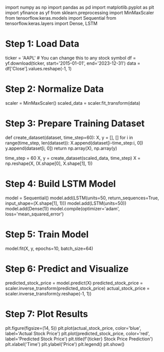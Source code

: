 import numpy as np
import pandas as pd
import matplotlib.pyplot as plt
import yfinance as yf
from sklearn.preprocessing import MinMaxScaler
from tensorflow.keras.models import Sequential
from tensorflow.keras.layers import Dense, LSTM

# Step 1: Load Data
ticker = 'AAPL'  # You can change this to any stock symbol
df = yf.download(ticker, start='2015-01-01', end='2023-12-31')
data = df['Close'].values.reshape(-1, 1)

# Step 2: Normalize Data
scaler = MinMaxScaler()
scaled_data = scaler.fit_transform(data)

# Step 3: Prepare Training Dataset
def create_dataset(dataset, time_step=60):
    X, y = [], []
    for i in range(time_step, len(dataset)):
        X.append(dataset[i-time_step:i, 0])
        y.append(dataset[i, 0])
    return np.array(X), np.array(y)

time_step = 60
X, y = create_dataset(scaled_data, time_step)
X = np.reshape(X, (X.shape[0], X.shape[1], 1))

# Step 4: Build LSTM Model
model = Sequential()
model.add(LSTM(units=50, return_sequences=True, input_shape=(X.shape[1], 1)))
model.add(LSTM(units=50))
model.add(Dense(1))
model.compile(optimizer='adam', loss='mean_squared_error')

# Step 5: Train Model
model.fit(X, y, epochs=10, batch_size=64)

# Step 6: Predict and Visualize
predicted_stock_price = model.predict(X)
predicted_stock_price = scaler.inverse_transform(predicted_stock_price)
actual_stock_price = scaler.inverse_transform(y.reshape(-1, 1))

# Step 7: Plot Results
plt.figure(figsize=(14, 5))
plt.plot(actual_stock_price, color='blue', label='Actual Stock Price')
plt.plot(predicted_stock_price, color='red', label='Predicted Stock Price')
plt.title(f'{ticker} Stock Price Prediction')
plt.xlabel('Time')
plt.ylabel('Price')
plt.legend()
plt.show()
